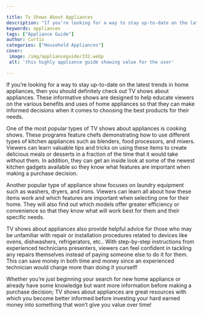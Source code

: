 ```yaml
---

title: Tv Shows About Appliances
description: "If you’re looking for a way to stay up-to-date on the latest trends in home appliances, then you should definitely check out TV sh...see more detail"
keywords: appliances
tags: ["Appliance Guide"]
author: Curtis
categories: ["Household Appliances"]
cover: 
 image: /img/applianceguide/332.webp
 alt: 'this highly appliance guide showing value for the user'

---
```


If you’re looking for a way to stay up-to-date on the latest trends in home appliances, then you should definitely check out TV shows about appliances. These informative shows are designed to help educate viewers on the various benefits and uses of home appliances so that they can make informed decisions when it comes to choosing the best products for their needs.

One of the most popular types of TV shows about appliances is cooking shows. These programs feature chefs demonstrating how to use different types of kitchen appliances such as blenders, food processors, and mixers. Viewers can learn valuable tips and tricks on using these items to create delicious meals or desserts in a fraction of the time that it would take without them. In addition, they can get an inside look at some of the newest kitchen gadgets available so they know what features are important when making a purchase decision.

Another popular type of appliance show focuses on laundry equipment such as washers, dryers, and irons. Viewers can learn all about how these items work and which features are important when selecting one for their home. They will also find out which models offer greater efficiency or convenience so that they know what will work best for them and their specific needs. 

TV shows about appliances also provide helpful advice for those who may be unfamiliar with repair or installation procedures related to devices like ovens, dishwashers, refrigerators, etc.. With step-by-step instructions from experienced technicians presenters, viewers can feel confident in tackling any repairs themselves instead of paying someone else to do it for them. This can save money in both time and money since an experienced technician would charge more than doing it yourself! 

Whether you’re just beginning your search for new home appliance or already have some knowledge but want more information before making a purchase decision; TV shows about appliances are great resources with which you become better informed before investing your hard earned money into something that won’t give you value over time!
